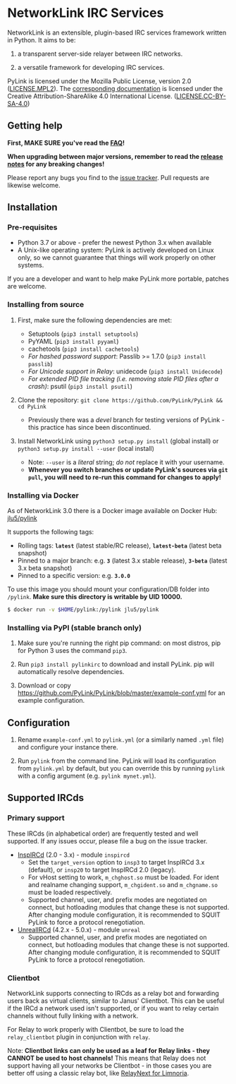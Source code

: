 # NetworkLink IRC Services

<!--
[![Latest stable release](https://img.shields.io/github/v/tag/jlu5/pylink?label=stable&color=1a1)](https://github.com/PyLink/PyLink/tree/master)
[![PyPI version](https://img.shields.io/pypi/v/pylinkirc.svg?maxAge=2592000)](https://pypi.python.org/pypi/pylinkirc/)
[![Docker image version](https://img.shields.io/docker/v/jlu5/pylink/latest?label=docker)](https://hub.docker.com/r/jlu5/pylink)
[![Supported Python versions](https://img.shields.io/badge/python-3.7%20and%20later-50e)](https://www.python.org/downloads/)
-->

NetworkLink is an extensible, plugin-based IRC services framework written in Python. It aims to be:

1) a transparent server-side relayer between IRC networks.

2) a versatile framework for developing IRC services.

PyLink is licensed under the Mozilla Public License, version 2.0 ([LICENSE.MPL2](LICENSE.MPL2)). The [corresponding documentation](docs/) is licensed under the Creative Attribution-ShareAlike 4.0 International License. ([LICENSE.CC-BY-SA-4.0](LICENSE.CC-BY-SA-4.0))

## Getting help

**First, MAKE SURE you've read the [FAQ](docs/faq.md)!**

**When upgrading between major versions, remember to read the [release notes](RELNOTES.md) for any breaking changes!**

Please report any bugs you find to the [issue tracker](https://github.com/NetworkLink/NetworkLink/issues). Pull requests are likewise welcome.

## Installation

### Pre-requisites
* Python 3.7 or above - prefer the newest Python 3.x when available
* A Unix-like operating system: PyLink is actively developed on Linux only, so we cannot guarantee that things will work properly on other systems.

If you are a developer and want to help make PyLink more portable, patches are welcome.

### Installing from source

1) First, make sure the following dependencies are met:

    * Setuptools (`pip3 install setuptools`)
    * PyYAML (`pip3 install pyyaml`)
    * cachetools (`pip3 install cachetools`)
    * *For hashed password support*: Passlib >= 1.7.0 (`pip3 install passlib`)
    * *For Unicode support in Relay*: unidecode (`pip3 install Unidecode`)
    * *For extended PID file tracking (i.e. removing stale PID files after a crash)*: psutil (`pip3 install psutil`)

2) Clone the repository: `git clone https://github.com/PyLink/PyLink && cd PyLink`
    - Previously there was a *devel* branch for testing versions of PyLink - this practice has since been discontinued.

3) Install NetworkLink using `python3 setup.py install` (global install) or `python3 setup.py install --user` (local install)
    * Note: `--user` is a *literal* string; *do not* replace it with your username.
    *  **Whenever you switch branches or update PyLink's sources via `git pull`, you will need to re-run this command for changes to apply!**

### Installing via Docker

As of NetworkLink 3.0 there is a Docker image available on Docker Hub: [jlu5/pylink](https://hub.docker.com/r/jlu5/pylink)

It supports the following tags:

- Rolling tags: **`latest`** (latest stable/RC release), **`latest-beta`** (latest beta snapshot)
- Pinned to a major branch: e.g. **`3`** (latest 3.x stable release), **`3-beta`** (latest 3.x beta snapshot)
- Pinned to a specific version: e.g. **`3.0.0`**

To use this image you should mount your configuration/DB folder into `/pylink`. **Make sure this directory is writable by UID 10000.**

```bash
$ docker run -v $HOME/pylink:/pylink jlu5/pylink
```

### Installing via PyPI (stable branch only)

1) Make sure you're running the right pip command: on most distros, pip for Python 3 uses the command `pip3`.

2) Run `pip3 install pylinkirc` to download and install PyLink. pip will automatically resolve dependencies.

3) Download or copy https://github.com/PyLink/PyLink/blob/master/example-conf.yml for an example configuration.

## Configuration

1) Rename `example-conf.yml` to `pylink.yml` (or a similarly named `.yml` file) and configure your instance there.

2) Run `pylink` from the command line. PyLink will load its configuration from `pylink.yml` by default, but you can override this by running `pylink` with a config argument (e.g. `pylink mynet.yml`).

## Supported IRCds

### Primary support

These IRCds (in alphabetical order) are frequently tested and well supported. If any issues occur, please file a bug on the issue tracker.

* [InspIRCd](http://www.inspircd.org/) (2.0 - 3.x) - module `inspircd`
    - Set the `target_version` option to `insp3` to target InspIRCd 3.x (default), or `insp20` to target InspIRCd 2.0 (legacy).
    - For vHost setting to work, `m_chghost.so` must be loaded. For ident and realname changing support, `m_chgident.so` and `m_chgname.so` must be loaded respectively.
    - Supported channel, user, and prefix modes are negotiated on connect, but hotloading modules that change these is not supported. After changing module configuration, it is recommended to SQUIT PyLink to force a protocol renegotiation.
* [UnrealIRCd](https://www.unrealircd.org/) (4.2.x - 5.0.x) - module `unreal`
    - Supported channel, user, and prefix modes are negotiated on connect, but hotloading modules that change these is not supported. After changing module configuration, it is recommended to SQUIT PyLink to force a protocol renegotiation.


### Clientbot

NetworkLink supports connecting to IRCds as a relay bot and forwarding users back as virtual clients, similar to Janus' Clientbot. This can be useful if the IRCd a network used isn't supported, or if you want to relay certain channels without fully linking with a network.

For Relay to work properly with Clientbot, be sure to load the `relay_clientbot` plugin in conjunction with `relay`.

Note: **Clientbot links can only be used as a leaf for Relay links - they CANNOT be used to host channels!** This means that Relay does not support having all your networks be Clientbot - in those cases you are better off using a classic relay bot, like [RelayNext for Limnoria](https://github.com/jlu5/SupyPlugins/tree/master/RelayNext).
